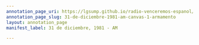 ```yaml
---
annotation_page_uri: https://lgsump.github.io/radio-venceremos-espanol/annotations/31-de-diciembre-1981-am-canvas-1-armamento.json
annotation_page_slug: 31-de-diciembre-1981-am-canvas-1-armamento
layout: annotation_page
manifest_label: 31 de diciembre, 1981 - AM

---
```

